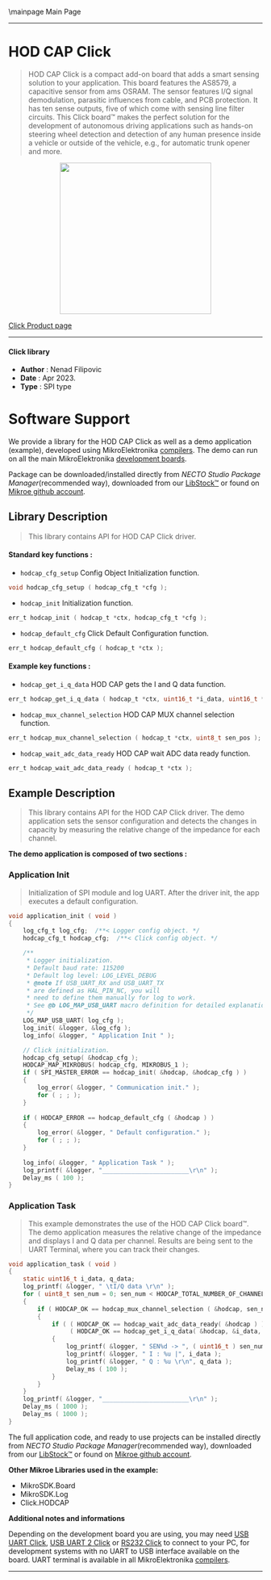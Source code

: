 \mainpage Main Page

---
# HOD CAP Click

> HOD CAP Click is a compact add-on board that adds a smart sensing solution to your application. This board features the AS8579, a capacitive sensor from ams OSRAM. The sensor features I/Q signal demodulation, parasitic influences from cable, and PCB protection. It has ten sense outputs, five of which come with sensing line filter circuits. This Click board™ makes the perfect solution for the development of autonomous driving applications such as hands-on steering wheel detection and detection of any human presence inside a vehicle or outside of the vehicle, e.g., for automatic trunk opener and more.

<p align="center">
  <img src="https://download.mikroe.com/images/click_for_ide/hodcap_click.png" height=300px>
</p>

[Click Product page](https://www.mikroe.com/hod-cap-click)

---


#### Click library

- **Author**        : Nenad Filipovic
- **Date**          : Apr 2023.
- **Type**          : SPI type


# Software Support

We provide a library for the HOD CAP Click
as well as a demo application (example), developed using MikroElektronika
[compilers](https://www.mikroe.com/necto-studio).
The demo can run on all the main MikroElektronika [development boards](https://www.mikroe.com/development-boards).

Package can be downloaded/installed directly from *NECTO Studio Package Manager*(recommended way), downloaded from our [LibStock&trade;](https://libstock.mikroe.com) or found on [Mikroe github account](https://github.com/MikroElektronika/mikrosdk_click_v2/tree/master/clicks).

## Library Description

> This library contains API for HOD CAP Click driver.

#### Standard key functions :

- `hodcap_cfg_setup` Config Object Initialization function.
```c
void hodcap_cfg_setup ( hodcap_cfg_t *cfg );
```

- `hodcap_init` Initialization function.
```c
err_t hodcap_init ( hodcap_t *ctx, hodcap_cfg_t *cfg );
```

- `hodcap_default_cfg` Click Default Configuration function.
```c
err_t hodcap_default_cfg ( hodcap_t *ctx );
```

#### Example key functions :

- `hodcap_get_i_q_data` HOD CAP gets the I and Q data function.
```c
err_t hodcap_get_i_q_data ( hodcap_t *ctx, uint16_t *i_data, uint16_t *q_data );
```

- `hodcap_mux_channel_selection` HOD CAP MUX channel selection function.
```c
err_t hodcap_mux_channel_selection ( hodcap_t *ctx, uint8_t sen_pos );
```

- `hodcap_wait_adc_data_ready` HOD CAP wait ADC data ready function.
```c
err_t hodcap_wait_adc_data_ready ( hodcap_t *ctx );
```

## Example Description

> This library contains API for the HOD CAP Click driver. 
> The demo application sets the sensor configuration 
> and detects the changes in capacity by measuring 
> the relative change of the impedance for each channel.

**The demo application is composed of two sections :**

### Application Init

> Initialization of SPI module and log UART.
> After the driver init, the app executes a default configuration.

```c
void application_init ( void )
{
    log_cfg_t log_cfg;  /**< Logger config object. */
    hodcap_cfg_t hodcap_cfg;  /**< Click config object. */

    /** 
     * Logger initialization.
     * Default baud rate: 115200
     * Default log level: LOG_LEVEL_DEBUG
     * @note If USB_UART_RX and USB_UART_TX 
     * are defined as HAL_PIN_NC, you will 
     * need to define them manually for log to work. 
     * See @b LOG_MAP_USB_UART macro definition for detailed explanation.
     */
    LOG_MAP_USB_UART( log_cfg );
    log_init( &logger, &log_cfg );
    log_info( &logger, " Application Init " );

    // Click initialization.
    hodcap_cfg_setup( &hodcap_cfg );
    HODCAP_MAP_MIKROBUS( hodcap_cfg, MIKROBUS_1 );
    if ( SPI_MASTER_ERROR == hodcap_init( &hodcap, &hodcap_cfg ) )
    {
        log_error( &logger, " Communication init." );
        for ( ; ; );
    }
    
    if ( HODCAP_ERROR == hodcap_default_cfg ( &hodcap ) )
    {
        log_error( &logger, " Default configuration." );
        for ( ; ; );
    }
    
    log_info( &logger, " Application Task " );
    log_printf( &logger, "________________________\r\n" );
    Delay_ms ( 100 );
}
```

### Application Task

> This example demonstrates the use of the HOD CAP Click board™.
> The demo application measures the relative change of the impedance 
> and displays I and Q data per channel.
> Results are being sent to the UART Terminal, where you can track their changes.

```c
void application_task ( void )
{ 
    static uint16_t i_data, q_data;
    log_printf( &logger, " \tI/Q data \r\n" );
    for ( uint8_t sen_num = 0; sen_num < HODCAP_TOTAL_NUMBER_OF_CHANNELS; sen_num++ )
    {
        if ( HODCAP_OK == hodcap_mux_channel_selection ( &hodcap, sen_num ) )
        {
            if ( ( HODCAP_OK == hodcap_wait_adc_data_ready( &hodcap ) ) &&
                 ( HODCAP_OK == hodcap_get_i_q_data( &hodcap, &i_data, &q_data ) ) )
            {
                log_printf( &logger, " SEN%d -> ", ( uint16_t ) sen_num );
                log_printf( &logger, " I : %u |", i_data );
                log_printf( &logger, " Q : %u \r\n", q_data );       
                Delay_ms ( 100 );
            }
        }
    }
    log_printf( &logger, "________________________\r\n" );
    Delay_ms ( 1000 );
    Delay_ms ( 1000 );
}
```

The full application code, and ready to use projects can be installed directly from *NECTO Studio Package Manager*(recommended way), downloaded from our [LibStock&trade;](https://libstock.mikroe.com) or found on [Mikroe github account](https://github.com/MikroElektronika/mikrosdk_click_v2/tree/master/clicks).

**Other Mikroe Libraries used in the example:**

- MikroSDK.Board
- MikroSDK.Log
- Click.HODCAP

**Additional notes and informations**

Depending on the development board you are using, you may need
[USB UART Click](https://www.mikroe.com/usb-uart-click),
[USB UART 2 Click](https://www.mikroe.com/usb-uart-2-click) or
[RS232 Click](https://www.mikroe.com/rs232-click) to connect to your PC, for
development systems with no UART to USB interface available on the board. UART
terminal is available in all MikroElektronika
[compilers](https://shop.mikroe.com/compilers).

---
